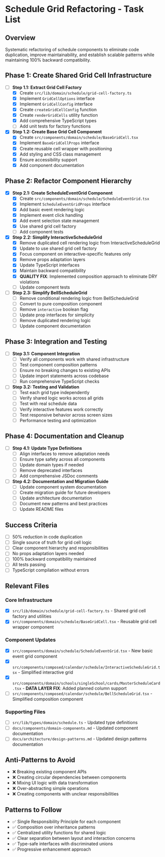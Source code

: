 # Schedule Grid Refactoring - Task List

## Overview
Systematic refactoring of schedule components to eliminate code duplication, improve maintainability, and establish scalable patterns while maintaining 100% backward compatibility.

## Phase 1: Create Shared Grid Cell Infrastructure
- [ ] **Step 1.1: Extract Grid Cell Factory**
  - [x] Create `src/lib/domain/schedule/grid-cell-factory.ts`
  - [x] Implement `GridCellOptions` interface
  - [x] Implement `GridCellConfig` interface  
  - [x] Create `createGridCellConfig` function
  - [x] Create `renderGridCells` utility function
  - [x] Add comprehensive TypeScript types
  - [ ] Add unit tests for factory functions

- [x] **Step 1.2: Create Base Grid Cell Component**
  - [x] Create `src/components/domain/schedule/BaseGridCell.tsx`
  - [x] Implement `BaseGridCellProps` interface
  - [x] Create reusable cell wrapper with positioning
  - [x] Add styling and CSS class management
  - [x] Ensure accessibility support
  - [x] Add component documentation

## Phase 2: Refactor Component Hierarchy  
- [x] **Step 2.1: Create ScheduleEventGrid Component**
  - [x] Create `src/components/domain/schedule/ScheduleEventGrid.tsx`
  - [x] Implement `ScheduleEventGridProps` interface
  - [x] Add basic event rendering logic
  - [x] Implement event click handling
  - [x] Add event selection state management
  - [x] Use shared grid cell factory
  - [ ] Add component tests

- [x] **Step 2.2: Simplify InteractiveScheduleGrid**
  - [x] Remove duplicated cell rendering logic from InteractiveScheduleGrid
  - [x] Update to use shared grid cell factory  
  - [x] Focus component on interactive-specific features only
  - [x] Remove props adaptation layers
  - [x] Update TypeScript interfaces
  - [x] Maintain backward compatibility
  - [x] **QUALITY FIX**: Implemented composition approach to eliminate DRY violations
  - [ ] Update component tests

- [ ] **Step 2.3: Simplify BellScheduleGrid**
  - [ ] Remove conditional rendering logic from BellScheduleGrid
  - [ ] Convert to pure composition component
  - [ ] Remove `interactive` boolean flag
  - [ ] Update prop interfaces for simplicity
  - [ ] Remove duplicated rendering logic
  - [ ] Update component documentation

## Phase 3: Integration and Testing
- [ ] **Step 3.1: Component Integration**
  - [ ] Verify all components work with shared infrastructure
  - [ ] Test component composition patterns
  - [ ] Ensure no breaking changes to existing APIs
  - [ ] Update import statements across codebase
  - [ ] Run comprehensive TypeScript checks

- [ ] **Step 3.2: Testing and Validation**
  - [ ] Test each grid type independently
  - [ ] Verify shared logic works across all grids
  - [ ] Test with real schedule data
  - [ ] Verify interactive features work correctly
  - [ ] Test responsive behavior across screen sizes
  - [ ] Performance testing and optimization

## Phase 4: Documentation and Cleanup
- [ ] **Step 4.1: Update Type Definitions**
  - [ ] Align interfaces to remove adaptation needs
  - [ ] Ensure type safety across all components
  - [ ] Update domain types if needed
  - [ ] Remove deprecated interfaces
  - [ ] Add comprehensive JSDoc comments

- [ ] **Step 4.2: Documentation and Migration Guide**
  - [ ] Update component system documentation
  - [ ] Create migration guide for future developers
  - [ ] Update architecture documentation
  - [ ] Document new patterns and best practices
  - [ ] Update README files

## Success Criteria
- [ ] 50% reduction in code duplication
- [ ] Single source of truth for grid cell logic
- [ ] Clear component hierarchy and responsibilities
- [ ] No props adaptation layers needed
- [ ] 100% backward compatibility maintained
- [ ] All tests passing
- [ ] TypeScript compilation without errors

## Relevant Files

### Core Infrastructure
- [x] `src/lib/domain/schedule/grid-cell-factory.ts` - Shared grid cell factory and utilities
- [x] `src/components/domain/schedule/BaseGridCell.tsx` - Reusable grid cell wrapper component

### Component Updates
- [x] `src/components/domain/schedule/ScheduleEventGrid.tsx` - New basic event grid component
- [x] `src/components/composed/calendar/schedule/InteractiveScheduleGrid.tsx` - Simplified interactive grid
- [x] `src/components/domain/schools/singleSchool/cards/MasterScheduleCard.tsx` - **DATA LAYER FIX**: Added planned column support
- [ ] `src/components/composed/calendar/schedule/BellScheduleGrid.tsx` - Simplified composition component

### Supporting Files
- [ ] `src/lib/types/domain/schedule.ts` - Updated type definitions
- [ ] `docs/components/domain-components.md` - Updated component documentation
- [ ] `docs/architecture/design-patterns.md` - Updated design patterns documentation

## Anti-Patterns to Avoid
- ❌ Breaking existing component APIs
- ❌ Creating circular dependencies between components
- ❌ Mixing UI logic with data transformation
- ❌ Over-abstracting simple operations
- ❌ Creating components with unclear responsibilities

## Patterns to Follow
- ✅ Single Responsibility Principle for each component
- ✅ Composition over inheritance patterns
- ✅ Centralized utility functions for shared logic
- ✅ Clear separation between layout and interaction concerns
- ✅ Type-safe interfaces with discriminated unions
- ✅ Progressive enhancement approach 